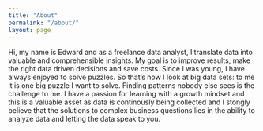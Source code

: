 ```yaml
---
title: "About"
permalink: "/about/"
layout: page
---
```


Hi, my name is Edward and as a freelance data analyst, I translate data into valuable and comprehensible insights. My goal is to improve results, make the right data driven decisions and save costs. Since I was young, I have always enjoyed to solve puzzles. So that’s how I look at big data sets: to me it is one big puzzle I want to solve. Finding patterns nobody else sees is the challenge to me. I have a passion for learning with a growth mindset and this is a valuable asset as data is continously being collected and I stongly believe that the solutions to complex business questions lies in the ability to analyze data and letting the data speak to you.
